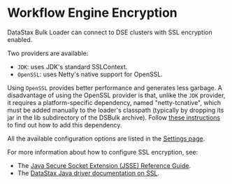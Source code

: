 # Workflow Engine Encryption

DataStax Bulk Loader can connect to DSE clusters with SSL encryption enabled.

Two providers are available:
        
- `JDK`: uses JDK's standard SSLContext.
- `OpenSSL`: uses Netty's native support for OpenSSL.

Using `OpenSSL` provides better performance and generates less garbage.
A disadvantage of using the OpenSSL provider is that, unlike the `JDK` provider,
it requires a platform-specific dependency, named "netty-tcnative",
which must be added manually to the loader's classpath
(typically by dropping its jar in the lib subdirectory of the DSBulk archive).
Follow [these instructions](http://netty.io/wiki/forked-tomcat-native.html) 
to find out how to add this dependency.

All the available configuration options are listed in the [Settings page].
        
For more information about how to configure SSL encryption, see:

* The [Java Secure Socket Extension (JSSE) Reference Guide](JSSE).
* The [DataStax Java driver documentation on SSL](http://docs.datastax.com/en/developer/java-driver//manual/ssl/).

[JSSE]: http://docs.oracle.com/javase/6/docs/technotes/guides/security/jsse/JSSERefGuide.html
[driver ssl]: http://docs.datastax.com/en/developer/java-driver-dse/latest/manual/ssl/
[Settings page]: ../../settings.md

